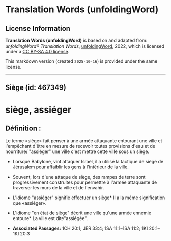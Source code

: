 # Translation Words (unfoldingWord)

## License Information

**Translation Words (unfoldingWord)** is based on and adapted from: _unfoldingWord® Translation Words_, [unfoldingWord](https://unfoldingword.org/utw), 2022, which is licensed under a [CC BY-SA 4.0 license](https://creativecommons.org/licenses/by-sa/4.0/legalcode.en).

This markdown version (created `2025-10-16`) is provided under the same license.



--------------------------------

## Siège (id: 467349)

siège, assiéger
===============

Définition :
------------

Le terme «siège» fait penser à une armée attaquante entourant une ville et l'empêchant d'être en mesure de recevoir toutes provisions d'eau et de nourriture/ "assiéger" une ville c'est mettre cette ville sous un siège.

* Lorsque Babylone, vint attaquer Israël, il a utilisé la tactique de siège de Jérusalem pour affaiblir les gens à l'intérieur de la ville.
* Souvent, lors d'une attaque de siège, des rampes de terre sont progressivement construites pour permettre à l'armée attaquante de traverser les murs de la ville et de l'envahir.
* L'idiome "assiéger" signifie effectuer un siège\* Il a la même signification que «assiéger».
* L'idiome "en état de siège" décrit une ville qu'une armée ennemie entoure\* La ville est dite"assiégée".

* **Associated Passages:** 1CH 20:1; JER 33:4; 1SA 11:1–1SA 11:2; 1KI 20:1–1KI 20:3


